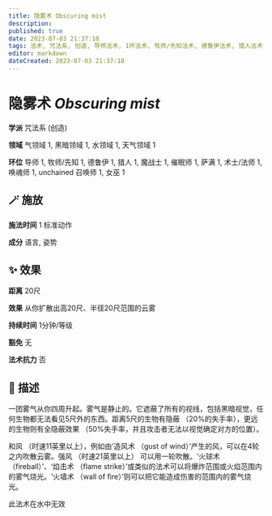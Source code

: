 ```yaml
---
title: 隐雾术 Obscuring mist
description: 
published: true
date: 2023-07-03 21:37:18
tags: 法术, 咒法系, 创造, 导师法术, 1环法术, 牧师/先知法术, 德鲁伊法术, 猎人法术, 魔战士法术, 催眠师法术, 萨满法术, 术士/法师法术, 唤魂师法术, unchained 召唤师法术, 女巫法术, 气领域, 黑暗领域, 水领域, 天气领域
editor: markdown
dateCreated: 2023-07-03 21:37:18
---
```


# **隐雾术** *Obscuring mist*

**学派** 咒法系 (创造) 

**领域** 气领域 1, 黑暗领域 1, 水领域 1, 天气领域 1

**环位** 导师 1, 牧师/先知 1, 德鲁伊 1, 猎人 1, 魔战士 1, 催眠师 1, 萨满 1, 术士/法师 1, 唤魂师 1, unchained 召唤师 1, 女巫 1

## 🪄 施放

**施法时间** 1 标准动作

**成分** 语言, 姿势

## ✨ 效果  

**距离** 20尺 

**效果** 从你扩散出高20尺、半径20尺范围的云雾 

**持续时间** 1分钟/等级 

**豁免** 无

**法术抗力** 否

## 📖 描述

一团雾气从你四周升起。雾气是静止的。它遮蔽了所有的视线，包括黑暗视觉，任何生物都无法看见5尺外的东西。距离5尺的生物有隐蔽 （20%的失手率），更远的生物则有全隐蔽效果 （50%失手率，并且攻击者无法以视觉确定对方的位置）。

和风 （时速11英里以上），例如由‘造风术 （gust of wind）’产生的风，可以在4轮之内吹散云雾。强风 （时速21英里以上） 可以用一轮吹散。‘火球术 （fireball）’、‘焰击术 （flame strike）’或类似的法术可以将爆炸范围或火焰范围内的雾气烧光。‘火墙术 （wall of fire）’则可以把它能造成伤害的范围内的雾气烧光。

此法术在水中无效
    
